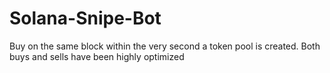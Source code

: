 # Solana-Snipe-Bot
Buy on the same block within the very second a token pool is created. Both buys and sells have been highly optimized
